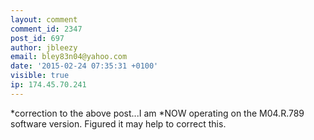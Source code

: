 ```yaml
---
layout: comment
comment_id: 2347
post_id: 697
author: jbleezy
email: bley83n04@yahoo.com
date: '2015-02-24 07:35:31 +0100'
visible: true
ip: 174.45.70.241
---
```

*correction to the above post...I am *NOW operating on the M04.R.789 software version. Figured it may help to correct this.

